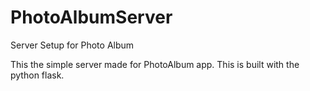 # PhotoAlbumServer
Server Setup for Photo Album

This the simple server made for PhotoAlbum app. This is built with the python flask.
